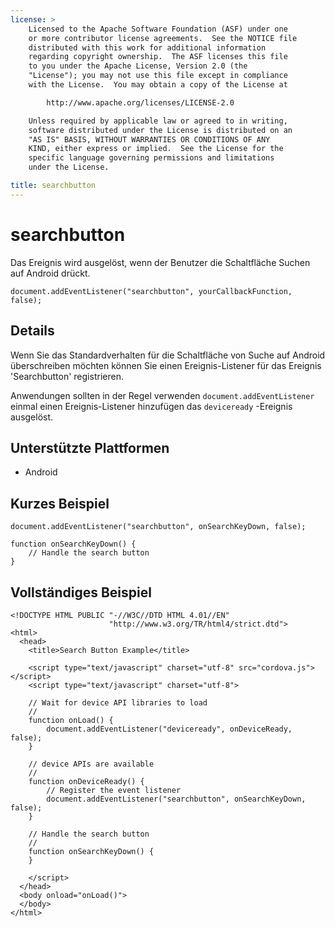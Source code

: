 ```yaml
---
license: >
    Licensed to the Apache Software Foundation (ASF) under one
    or more contributor license agreements.  See the NOTICE file
    distributed with this work for additional information
    regarding copyright ownership.  The ASF licenses this file
    to you under the Apache License, Version 2.0 (the
    "License"); you may not use this file except in compliance
    with the License.  You may obtain a copy of the License at

        http://www.apache.org/licenses/LICENSE-2.0

    Unless required by applicable law or agreed to in writing,
    software distributed under the License is distributed on an
    "AS IS" BASIS, WITHOUT WARRANTIES OR CONDITIONS OF ANY
    KIND, either express or implied.  See the License for the
    specific language governing permissions and limitations
    under the License.

title: searchbutton
---
```


# searchbutton

Das Ereignis wird ausgelöst, wenn der Benutzer die Schaltfläche Suchen auf Android drückt.

    document.addEventListener("searchbutton", yourCallbackFunction, false);
    

## Details

Wenn Sie das Standardverhalten für die Schaltfläche von Suche auf Android überschreiben möchten können Sie einen Ereignis-Listener für das Ereignis 'Searchbutton' registrieren.

Anwendungen sollten in der Regel verwenden `document.addEventListener` einmal einen Ereignis-Listener hinzufügen das `deviceready` -Ereignis ausgelöst.

## Unterstützte Plattformen

*   Android

## Kurzes Beispiel

    document.addEventListener("searchbutton", onSearchKeyDown, false);
    
    function onSearchKeyDown() {
        // Handle the search button
    }
    

## Vollständiges Beispiel

    <!DOCTYPE HTML PUBLIC "-//W3C//DTD HTML 4.01//EN"
                          "http://www.w3.org/TR/html4/strict.dtd">
    <html>
      <head>
        <title>Search Button Example</title>
    
        <script type="text/javascript" charset="utf-8" src="cordova.js"></script>
        <script type="text/javascript" charset="utf-8">
    
        // Wait for device API libraries to load
        //
        function onLoad() {
            document.addEventListener("deviceready", onDeviceReady, false);
        }
    
        // device APIs are available
        //
        function onDeviceReady() {
            // Register the event listener
            document.addEventListener("searchbutton", onSearchKeyDown, false);
        }
    
        // Handle the search button
        //
        function onSearchKeyDown() {
        }
    
        </script>
      </head>
      <body onload="onLoad()">
      </body>
    </html>